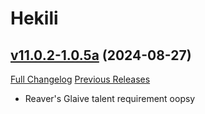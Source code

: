 # Hekili

## [v11.0.2-1.0.5a](https://github.com/Hekili/hekili/tree/v11.0.2-1.0.5a) (2024-08-27)
[Full Changelog](https://github.com/Hekili/hekili/compare/v11.0.2-1.0.5...v11.0.2-1.0.5a) [Previous Releases](https://github.com/Hekili/hekili/releases)

- Reaver's Glaive talent requirement oopsy  
